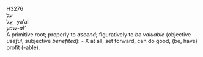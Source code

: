 <body>
  <p>H3276<br>  יעל  <br> יַעַל  ‎  ya‛al  <br><i>yaw-al‘ </i><br>A primitive root; properly to <i>ascend</i>; figuratively to <i>be</i> <i>valuable</i> (objective <i>useful</i>, subjective <i>benefited</i>): -  X at all, set forward, can do good, (be, have) profit (-able).<br></p>
 </body>